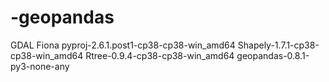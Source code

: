 # -geopandas
GDAL
Fiona
pyproj-2.6.1.post1-cp38-cp38-win_amd64
Shapely-1.7.1-cp38-cp38-win_amd64
Rtree-0.9.4-cp38-cp38-win_amd64
geopandas-0.8.1-py3-none-any
